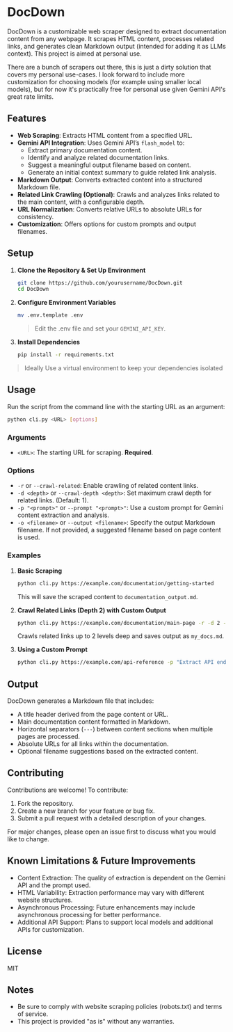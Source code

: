 # DocDown

DocDown is a customizable web scraper designed to extract documentation content from any webpage. It scrapes HTML content, processes related links, and generates clean Markdown output (intended for adding it as LLMs context). This project is aimed at personal use. 

There are a bunch of scrapers out there, this is just a dirty solution that covers my personal use-cases.
I look forward to include more customization for choosing models (for example using smaller local models), but for now it's practically free for personal use given Gemini API's great rate limits.

## Features

- **Web Scraping**: Extracts HTML content from a specified URL.
- **Gemini API Integration**: Uses Gemini API’s `flash_model` to:
  - Extract primary documentation content.
  - Identify and analyze related documentation links.
  - Suggest a meaningful output filename based on content.
  - Generate an initial context summary to guide related link analysis.
- **Markdown Output**: Converts extracted content into a structured Markdown file.
- **Related Link Crawling (Optional)**: Crawls and analyzes links related to the main content, with a configurable depth.
- **URL Normalization**: Converts relative URLs to absolute URLs for consistency.
- **Customization**: Offers options for custom prompts and output filenames.

## Setup

1. **Clone the Repository & Set Up Environment**
   ```bash
   git clone https://github.com/yourusername/DocDown.git
   cd DocDown
   ```

2. **Configure Environment Variables**
   ```bash
   mv .env.template .env
   ```
   > Edit the .env file and set your `GEMINI_API_KEY`.

3. **Install Dependencies**
   ```bash
   pip install -r requirements.txt
   ```
> Ideally Use a virtual environment to keep your dependencies isolated

## Usage

Run the script from the command line with the starting URL as an argument:

```bash
python cli.py <URL> [options]
```

### Arguments

-   `<URL>`: The starting URL for scraping. **Required**.


### Options

-   `-r` or `--crawl-related`: Enable crawling of related content links.
-   `-d <depth>` or `--crawl-depth <depth>`:  Set maximum crawl depth for related links. (Default: 1).
-   `-p "<prompt>"` or `--prompt "<prompt>"`:  Use a custom prompt for Gemini content extraction and analysis.
-   `-o <filename>` or `--output <filename>`: Specify the output Markdown filename. If not provided, a suggested filename based on page content is used.

### Examples

1.  **Basic Scraping**

    ```bash
    python cli.py https://example.com/documentation/getting-started
    ```
    This will save the scraped content to `documentation_output.md`.

2.  **Crawl Related Links (Depth 2) with Custom Output**

    ```bash
    python cli.py https://example.com/documentation/main-page -r -d 2 -o my_docs.md
    ```
    Crawls related links up to 2 levels deep and saves output as `my_docs.md`.

3.  **Using a Custom Prompt**

    ```bash
    python cli.py https://example.com/api-reference -p "Extract API endpoint documentation and examples."
    ```

## Output

DocDown generates a Markdown file that includes:

- A title header derived from the page content or URL.
- Main documentation content formatted in Markdown.
- Horizontal separators (`---`) between content sections when multiple pages are processed.
- Absolute URLs for all links within the documentation.
- Optional filename suggestions based on the extracted content.

## Contributing
Contributions are welcome! To contribute:

1. Fork the repository.
2. Create a new branch for your feature or bug fix.
3. Submit a pull request with a detailed description of your changes.

For major changes, please open an issue first to discuss what you would like to change.

## Known Limitations & Future Improvements
- Content Extraction: The quality of extraction is dependent on the Gemini API and the prompt used.
- HTML Variability: Extraction performance may vary with different website structures.
- Asynchronous Processing: Future enhancements may include asynchronous processing for better performance.
- Additional API Support: Plans to support local models and additional APIs for customization.

## License
MIT

## Notes
- Be sure to comply with website scraping policies (robots.txt) and terms of service.
- This project is provided "as is" without any warranties.